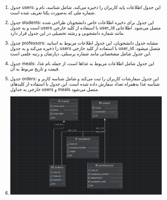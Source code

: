 1. جدول users: این جدول اطلاعات پایه کاربران را ذخیره می‌کند، شامل شناسه، نام و شماره ملی که به‌صورت یکتا تعریف شده است.

2. جدول students: این جدول برای ذخیره اطلاعات خاص دانشجویان طراحی شده است و به جدول users با استفاده از کلید خارجی user_id متصل می‌شود. اطلاعاتی مانند شماره دانشجویی و رشته تحصیلی در این جدول قرار دارد.

3. جدول professors: مشابه جدول دانشجویان، این جدول اطلاعات مربوط به اساتید را ذخیره می‌کند و به جدول users با استفاده از کلید خارجی  user_id متصل میشود. این جدول شامل مشخصاتی مانند شماره پرسنلی، دپارتمان و رتبه علمی است.

4. جدول meals: این جدول شامل اطلاعات مربوط به غذاها است، از جمله نام غذا، قیمت و تاریخ مربوط به آن.

5. جدول orders: این جدول سفارشات کاربران را ثبت می‌کند و شامل شناسه کاربر و شناسه غذا به‌همراه تعداد سفارش داده شده است. این جدول با استفاده از کلیدهای خارجی به جداول users و meals متصل می‌شود.

6. ![دیاگرام ERD](image.png)
